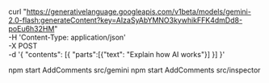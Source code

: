 curl "https://generativelanguage.googleapis.com/v1beta/models/gemini-2.0-flash:generateContent?key=AIzaSyAbYMNO3kywhikFFK4dmDd8-poEu6h32HM" \
-H 'Content-Type: application/json' \
-X POST \
-d '{
"contents": [{
"parts":[{"text": "Explain how AI works"}]
}]
}'

npm start AddComments src/gemini
npm start AddComments src/inspector